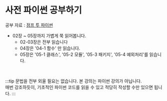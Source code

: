 # 사전 파이썬 공부하기

공부 자료 : [점프 투 파이썬](https://wikidocs.net/book/1)

- 02장 ~ 05장까지 가볍게 쭉 읽어봅니다.
    - 02-03장은 전부 읽습니다
    - 04장은 '04-1 함수' 만 읽습니다.
    - 05장은 '05-1 클래스', '05-2 모듈', '05-3 패키지', '05-4 예외처리'를 읽습니다.
    
<br>

:::tip
문법을 전부 외울 필요는 없습니다. 본 강의는 파이썬 강의가 아닙니다.  
매번 강조하듯이, 기초적인 파이썬 코드를 읽을 수 있고 적당히 작성할 수만 있으면 됩니다.
:::